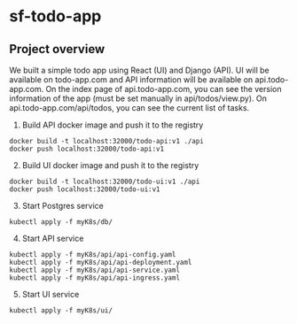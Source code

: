 # sf-todo-app

## Project overview
We built a simple todo app using React (UI) and Django (API).
UI will be available on todo-app.com and API information will be available on api.todo-app.com.
On the index page of api.todo-app.com, you can see the version information of the app (must be set manually in api/todos/view.py).
On api.todo-app.com/api/todos, you can see the current list of tasks.

1. Build API docker image and push it to the registry
```console
docker build -t localhost:32000/todo-api:v1 ./api
docker push localhost:32000/todo-api:v1
```

2. Build UI docker image and push it to the registry
```console
docker build -t localhost:32000/todo-ui:v1 ./api
docker push localhost:32000/todo-ui:v1
```

3. Start Postgres service
```console
kubectl apply -f myK8s/db/
```

4. Start API service
```console
kubectl apply -f myK8s/api/api-config.yaml
kubectl apply -f myK8s/api/api-deployment.yaml
kubectl apply -f myK8s/api/api-service.yaml
kubectl apply -f myK8s/api/api-ingress.yaml
```

5. Start UI service
```console
kubectl apply -f myK8s/ui/
```
